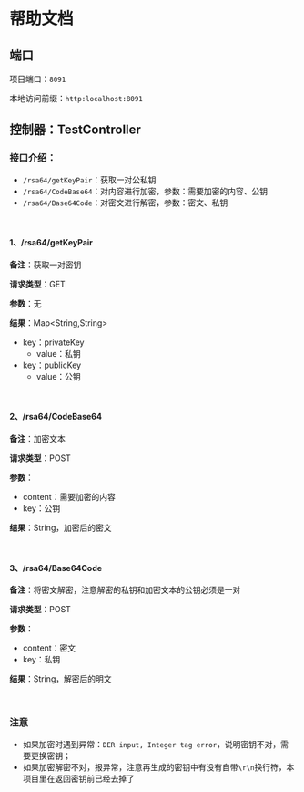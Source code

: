 # 帮助文档

## 端口
项目端口：`8091`

本地访问前缀：`http:localhost:8091`

## 控制器：TestController

### 接口介绍：

- `/rsa64/getKeyPair`：获取一对公私钥
- `/rsa64/CodeBase64`：对内容进行加密，参数：需要加密的内容、公钥
- `/rsa64/Base64Code`：对密文进行解密，参数：密文、私钥

<br/>

#### 1、/rsa64/getKeyPair
**备注**：获取一对密钥

**请求类型**：GET

**参数**：无

**结果**：Map<String,String>
- key：privateKey
  - value：私钥
- key：publicKey
  - value：公钥

<br/>

#### 2、/rsa64/CodeBase64
**备注**：加密文本

**请求类型**：POST

**参数**：
- content：需要加密的内容
- key：公钥

**结果**：String，加密后的密文

<br/>

#### 3、/rsa64/Base64Code
**备注**：将密文解密，注意解密的私钥和加密文本的公钥必须是一对

**请求类型**：POST

**参数**：
- content：密文
- key：私钥

**结果**：String，解密后的明文

<br/>

### 注意

- 如果加密时遇到异常：`DER input, Integer tag error`，说明密钥不对，需要更换密钥；
- 如果加密解密不对，报异常，注意再生成的密钥中有没有自带`\r\n`换行符，本项目里在返回密钥前已经去掉了
